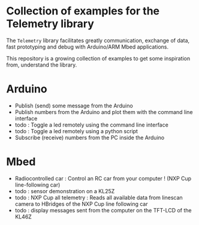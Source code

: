 # Collection of examples for the Telemetry library

The `Telemetry` library facilitates greatly communication, exchange of data, fast prototyping and debug with Arduino/ARM Mbed applications.

This repository is a growing collection of examples to get some inspiration from, understand the library.

# Arduino

* Publish (send) some message from the Arduino
* Publish numbers from the Arduino and plot them with the command line interface
* todo : Toggle a led remotely using the command line interface
* todo : Toggle a led remotely using a python script
* Subscribe (receive) numbers from the PC inside the Arduino

# Mbed

* Radiocontrolled car : Control an RC car from your computer ! (NXP Cup line-following car)
* todo : sensor demonstration on a KL25Z
* todo : NXP Cup all telemetry : Reads all available data from linescan camera to HBridges of the NXP Cup line following car
* todo : display messages sent from the computer on the TFT-LCD of the KL46Z
